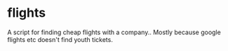 # flights

A script for finding cheap flights with a company.. Mostly because google flights etc doesn't find youth tickets.
